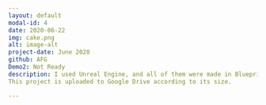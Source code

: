 ```yaml
---
layout: default
modal-id: 4
date: 2020-06-22
img: cake.png
alt: image-alt
project-date: June 2020
github: AFG
Demo2: Not Ready
description: I used Unreal Engine, and all of them were made in Blueprint except for important abilities and functions for quick production. You can watch the Demo Video.
This project is uploaded to Google Drive according to its size.

---
```

